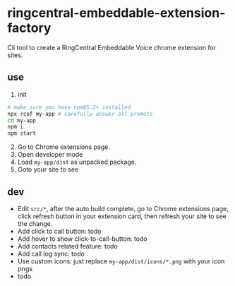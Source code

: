 # ringcentral-embeddable-extension-factory
Cli tool to create a RingCentral Embeddable Voice chrome extension for sites.

## use
1. init
```bash
# make sure you have npm@5.2+ installed
npx rcef my-app # carefully answer all promots
cd my-app
npm i
npm start
```
2. Go to Chrome extensions page.
3. Open developer mode
4. Load `my-app/dist` as unpacked package.
5. Goto your site to see

## dev
- Edit `src/*`, after the auto build complete, go to Chrome extensions page, click refresh button in your extension card, then refresh your site to see the change.
- Add click to call button: todo
- Add hover to show click-to-call-button: todo
- Add contacts related feature: todo
- Add call log sync: todo
- Use custom icons: just replace `my-app/dist/icons/*.png` with your icon pngs
- todo



